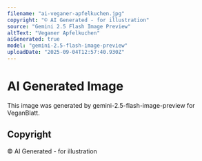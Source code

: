 ```yaml
---
filename: "ai-veganer-apfelkuchen.jpg"
copyright: "© AI Generated - for illustration"
source: "Gemini 2.5 Flash Image Preview"
altText: "Veganer Apfelkuchen"
aiGenerated: true
model: "gemini-2.5-flash-image-preview"
uploadDate: "2025-09-04T12:57:40.930Z"
---
```


# AI Generated Image

This image was generated by gemini-2.5-flash-image-preview for VeganBlatt.

## Copyright
© AI Generated - for illustration
